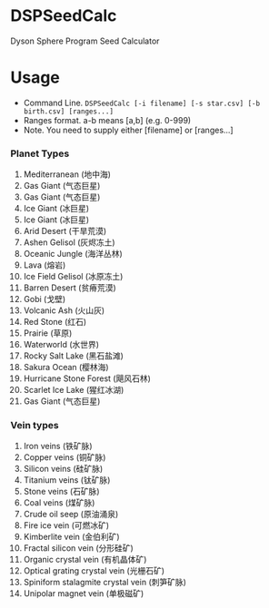 # DSPSeedCalc
Dyson Sphere Program Seed Calculator

# Usage
* Command Line. ```DSPSeedCalc [-i filename] [-s star.csv] [-b birth.csv] [ranges...]```
* Ranges format. a-b means [a,b] (e.g. 0-999)
* Note. You need to supply either [filename] or [ranges...]

### Planet Types
1. Mediterranean (地中海)
2. Gas Giant (气态巨星)
3. Gas Giant (气态巨星)
4. Ice Giant (冰巨星)
5. Ice Giant (冰巨星)
6. Arid Desert (干旱荒漠)
7. Ashen Gelisol (灰烬冻土)
8. Oceanic Jungle (海洋丛林)
9. Lava (熔岩)
10. Ice Field Gelisol (冰原冻土)
11. Barren Desert (贫瘠荒漠)
12. Gobi (戈壁)
13. Volcanic Ash (火山灰)
14. Red Stone (红石)
15. Prairie (草原)
16. Waterworld (水世界)
17. Rocky Salt Lake (黑石盐滩)
18. Sakura Ocean (樱林海)
19. Hurricane Stone Forest (飓风石林)
20. Scarlet Ice Lake (猩红冰湖)
21. Gas Giant (气态巨星)

### Vein types
1. Iron veins (铁矿脉)
2. Copper veins (铜矿脉)
3. Silicon veins (硅矿脉)
4. Titanium veins (钛矿脉)
5. Stone veins (石矿脉)
6. Coal veins (煤矿脉)
7. Crude oil seep (原油涌泉)
8. Fire ice vein (可燃冰矿)
9. Kimberlite vein (金伯利矿)
10. Fractal silicon vein (分形硅矿)
11. Organic crystal vein (有机晶体矿)
12. Optical grating crystal vein (光栅石矿)
13. Spiniform stalagmite crystal vein (刺笋矿脉)
14. Unipolar magnet vein (单极磁矿)